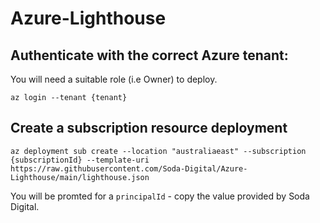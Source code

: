 
# Azure-Lighthouse

## Authenticate with the correct Azure tenant:

You will need a suitable role (i.e Owner) to deploy.

`az login --tenant {tenant}`

## Create a subscription resource deployment 

`az deployment sub create --location "australiaeast" --subscription {subscriptionId} --template-uri https://raw.githubusercontent.com/Soda-Digital/Azure-Lighthouse/main/lighthouse.json`

You will be promted for a `principalId` - copy the value provided by Soda Digital.
